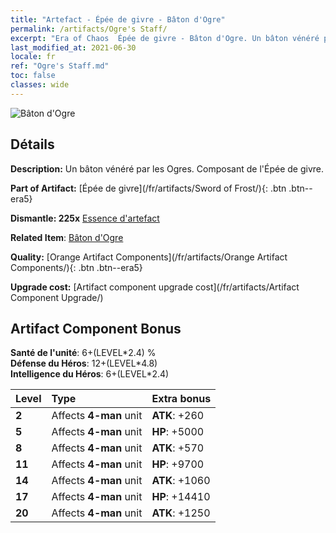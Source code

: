 ```yaml
---
title: "Artefact - Épée de givre - Bâton d'Ogre"
permalink: /artifacts/Ogre's Staff/
excerpt: "Era of Chaos  Épée de givre - Bâton d'Ogre. Un bâton vénéré par les Ogres. Composant de l'Épée de givre."
last_modified_at: 2021-06-30
locale: fr
ref: "Ogre's Staff.md"
toc: false
classes: wide
---
```


 ![Bâton d'Ogre](/images/t/artifact_40434.png)



## Détails

 **Description:** Un bâton vénéré par les Ogres. Composant de l'Épée de givre.

 **Part of Artifact:** [Épée de givre](/fr/artifacts/Sword of Frost/){: .btn .btn--era5}

 **Dismantle: 225x** [Essence d'artefact](/ItemsFR/con_905/)

 **Related Item**: [Bâton d'Ogre](/ItemsFR/art_163/)

 **Quality:** [Orange Artifact Components](/fr/artifacts/Orange Artifact Components/){: .btn .btn--era5}

 **Upgrade cost:** [Artifact component upgrade cost](/fr/artifacts/Artifact Component Upgrade/)

## Artifact Component Bonus

  **Santé de l'unité**: 6+(LEVEL\*2.4) %<br/>**Défense du Héros**: 12+(LEVEL\*4.8)<br/>**Intelligence du Héros**: 6+(LEVEL\*2.4)

  |  Level  | Type |    Extra bonus  | 
  |:--------|:-----|:----------------| 
  | **2** | Affects **4-man** unit | **ATK**: +260 | 
  | **5** | Affects **4-man** unit | **HP**: +5000 | 
  | **8** | Affects **4-man** unit | **ATK**: +570 | 
  | **11** | Affects **4-man** unit | **HP**: +9700 | 
  | **14** | Affects **4-man** unit | **ATK**: +1060 | 
  | **17** | Affects **4-man** unit | **HP**: +14410 | 
  | **20** | Affects **4-man** unit | **ATK**: +1250 | 
